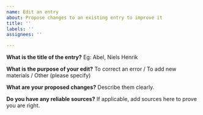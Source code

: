 ```yaml
---
name: Edit an entry
about: Propose changes to an existing entry to improve it
title: ''
labels: ''
assignees: ''

---
```


**What is the title of the entry?**
Eg: Abel, Niels Henrik

**What is the purpose of your edit?**
To correct an error / To add new materials / Other (please specify)

**What are your proposed changes?**
Describe them clearly.

**Do you have any reliable sources?**
If applicable, add sources here to prove you are right.
